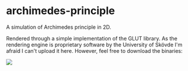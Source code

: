 # archimedes-principle
A simulation of Archimedes principle in 2D.

Rendered through a simple implementation of the GLUT library.
As the rendering engine is proprietary software by the University of Skövde I'm afraid I can't upload it here.
However, feel free to download the binaries:


![](https://puu.sh/FqSlq/016b984be2.gif)